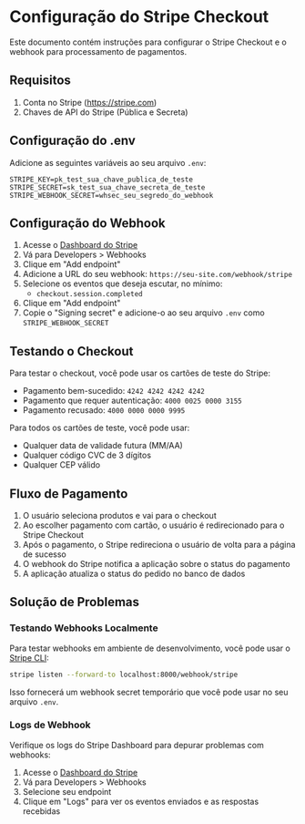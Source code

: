 # Configuração do Stripe Checkout

Este documento contém instruções para configurar o Stripe Checkout e o webhook para processamento de pagamentos.

## Requisitos

1. Conta no Stripe (https://stripe.com)
2. Chaves de API do Stripe (Pública e Secreta)

## Configuração do .env

Adicione as seguintes variáveis ao seu arquivo `.env`:

```
STRIPE_KEY=pk_test_sua_chave_publica_de_teste
STRIPE_SECRET=sk_test_sua_chave_secreta_de_teste
STRIPE_WEBHOOK_SECRET=whsec_seu_segredo_do_webhook
```

## Configuração do Webhook

1. Acesse o [Dashboard do Stripe](https://dashboard.stripe.com/)
2. Vá para Developers > Webhooks
3. Clique em "Add endpoint"
4. Adicione a URL do seu webhook: `https://seu-site.com/webhook/stripe`
5. Selecione os eventos que deseja escutar, no mínimo:
   - `checkout.session.completed`
6. Clique em "Add endpoint"
7. Copie o "Signing secret" e adicione-o ao seu arquivo `.env` como `STRIPE_WEBHOOK_SECRET`

## Testando o Checkout

Para testar o checkout, você pode usar os cartões de teste do Stripe:

- Pagamento bem-sucedido: `4242 4242 4242 4242`
- Pagamento que requer autenticação: `4000 0025 0000 3155`
- Pagamento recusado: `4000 0000 0000 9995`

Para todos os cartões de teste, você pode usar:
- Qualquer data de validade futura (MM/AA)
- Qualquer código CVC de 3 dígitos
- Qualquer CEP válido

## Fluxo de Pagamento

1. O usuário seleciona produtos e vai para o checkout
2. Ao escolher pagamento com cartão, o usuário é redirecionado para o Stripe Checkout
3. Após o pagamento, o Stripe redireciona o usuário de volta para a página de sucesso
4. O webhook do Stripe notifica a aplicação sobre o status do pagamento
5. A aplicação atualiza o status do pedido no banco de dados

## Solução de Problemas

### Testando Webhooks Localmente

Para testar webhooks em ambiente de desenvolvimento, você pode usar o [Stripe CLI](https://stripe.com/docs/stripe-cli):

```bash
stripe listen --forward-to localhost:8000/webhook/stripe
```

Isso fornecerá um webhook secret temporário que você pode usar no seu arquivo `.env`.

### Logs de Webhook

Verifique os logs do Stripe Dashboard para depurar problemas com webhooks:

1. Acesse o [Dashboard do Stripe](https://dashboard.stripe.com/)
2. Vá para Developers > Webhooks
3. Selecione seu endpoint
4. Clique em "Logs" para ver os eventos enviados e as respostas recebidas